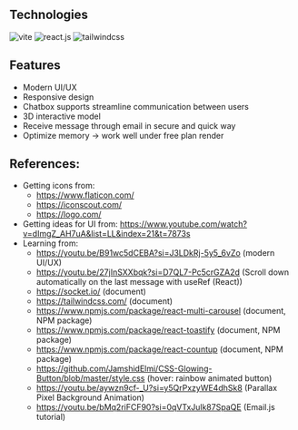## Technologies  
  <div>
    <img src="https://img.shields.io/badge/-Vite-black?style=for-the-badge&logoColor=white&logo=vite&color=646CFF" alt="vite" />
    <img src="https://img.shields.io/badge/-React_JS-black?style=for-the-badge&logoColor=white&logo=react&color=61DAFB" alt="react.js" />
    <img src="https://img.shields.io/badge/-Tailwind_CSS-black?style=for-the-badge&logoColor=white&logo=tailwindcss&color=06B6D4" alt="tailwindcss" />
  </div>

## Features 

- Modern UI/UX
- Responsive design 
- Chatbox supports streamline communication between users 
- 3D interactive model 
- Receive message through email in secure and quick way 
- Optimize memory -> work well under free plan render 


## References: 

- Getting icons from: 
  - https://www.flaticon.com/
  - https://iconscout.com/
  - https://logo.com/
- Getting ideas for UI from: https://www.youtube.com/watch?v=dImgZ_AH7uA&list=LL&index=21&t=7873s      
- Learning from:
  - https://youtu.be/B91wc5dCEBA?si=J3LDkRj-5y5_6vZo       (modern UI/UX)
  - https://youtu.be/27jInSXXbqk?si=D7QL7-Pc5crGZA2d       (Scroll down automatically on the last message with useRef (React))
  - https://socket.io/                                     (document)
  - https://tailwindcss.com/                               (document)
  - https://www.npmjs.com/package/react-multi-carousel     (document, NPM package)
  - https://www.npmjs.com/package/react-toastify           (document, NPM package)
  - https://www.npmjs.com/package/react-countup            (document, NPM package)
  - https://github.com/JamshidElmi/CSS-Glowing-Button/blob/master/style.css  (hover: rainbow animated button)
  - https://youtu.be/aywzn9cf-_U?si=y5QrPxzyWE4dhSk8                         (Parallax Pixel Background Animation)
  - https://youtu.be/bMq2riFCF90?si=0qVTxJulk87SpaQE                         (Email.js tutorial)